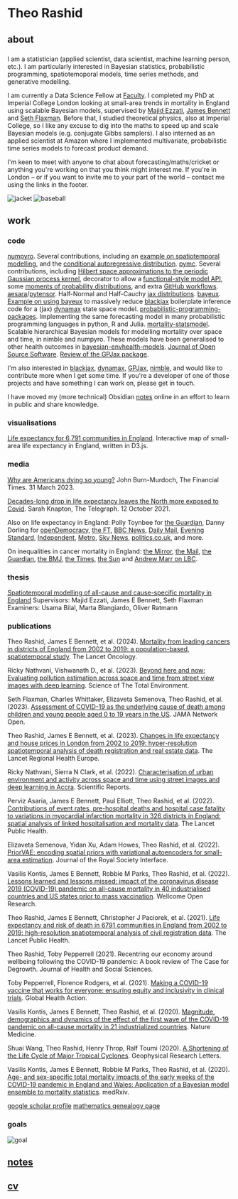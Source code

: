 # Theo Rashid

## about
### 
I am a statistician (applied scientist, data scientist, machine learning person, etc.). I am particularly interested in Bayesian statistics, probabilistic programming, spatiotemoporal models, time series methods, and generative modelling.

I am currently a Data Science Fellow at [Faculty](https://faculty.ai/). I completed my PhD at Imperial College London looking at small-area trends in mortality in England using scalable Bayesian models, supervised by [Majid Ezzati](https://www.imperial.ac.uk/people/majid.ezzati), [James Bennett](https://www.imperial.ac.uk/people/umahx99) and [Seth Flaxman](https://sethrf.com). Before that, I studied theoretical physics, also at Imperial College, so I like any excuse to dig into the maths to speed up and scale Bayesian models (e.g. conjugate Gibbs samplers). I also interned as an applied scientist at Amazon where I implemented multivariate, probabilistic time series models to forecast product demand.

I'm keen to meet with anyone to chat about forecasting/maths/cricket or anything you're working on that you think might interest me. If you're in London – or if you want to invite me to your part of the world – contact me using the links in the footer.

![jacket](../media/jacket.webp)
![baseball](../media/baseball.webp)

## work
### code
[numpyro](https://github.com/pyro-ppl/numpyro). Several contributions, including an [example on spatiotemporal modelling](https://github.com/pyro-ppl/numpyro/pull/1295), and the [conditional autoregressive distribution](https://github.com/pyro-ppl/numpyro/pull/1394).
[pymc](https://github.com/pymc-devs/pymc). Several contributions, including [Hilbert space approximations to the periodic Gaussian process kernel](https://github.com/pymc-devs/pymc/pull/6877), decorator to allow a [functional-style model API](https://github.com/pymc-devs/pymc-experimental/pull/268), some [moments of probability distributions](https://github.com/pymc-devs/pymc/pull/5163), and extra [GitHub workflows](https://github.com/pymc-devs/pymc/pull/5490).
[aesara](https://github.com/aesara-devs/aesara)/[pytensor](https://github.com/pymc-devs/pytensor). Half-Normal and Half-Cauchy [jax distributions](https://github.com/aesara-devs/aesara/pull/1362).
[bayeux](https://github.com/jax-ml/bayeux). [Example on using bayeux](https://github.com/jax-ml/bayeux/pull/28) to massively reduce [blackjax](https://github.com/blackjax-devs/blackjax) boilerplate inference code for a (jax) [dynamax](https://github.com/probml/dynamax) state space model.
[probabilistic-programming-packages](https://github.com/theorashid/probabilistic-programming-packages). Implementing the same forecasting model in many probabilistic programming languages in python, R and Julia.
[mortality-statsmodel](https://github.com/theorashid/mortality-statsmodel). Scalable hierarchical Bayesian models for modelling mortality over space and time, in nimble and numpyro. These models have been generalised to other health outcomes in [bayesian-envhealth-models](https://github.com/sparklabnyc/bayesian-envhealth-models).
[Journal of Open Source Software](https://github.com/openjournals/joss-reviews). [Review of the GPJax package](https://github.com/openjournals/joss-reviews/issues/4455).

I'm also interested in [blackjax](https://github.com/blackjax-devs/blackjax), [dynamax](https://github.com/probml/dynamax), [GPJax](https://github.com/thomaspinder/GPJax), [nimble](https://github.com/nimble-dev/nimble), and would like to contribute more when I get some time. If you're a developer of one of those projects and have something I can work on, please get in touch.

I have moved my (more technical) Obsidian [notes](https://theorashid.github.io/notes/) online in an effort to learn in public and share knowledge.

### visualisations
[Life expectancy for 6,791 communities in England](https://equitablehealthycities.org/focus-cities/london/mortality-map-england/). Interactive map of small-area life expectancy in England, written in D3.js.

### media
[Why are Americans dying so young?](https://www.ft.com/content/653bbb26-8a22-4db3-b43d-c34a0b774303) John Burn-Murdoch, The Financial Times. 31 March 2023.

[Decades-long drop in life expectancy leaves the North more exposed to Covid](https://www.telegraph.co.uk/news/2021/10/12/decades-long-drop-life-expectancy-leaves-north-exposed-covid/). Sarah Knapton, The Telegraph. 12 October 2021.

Also on life expectancy in England: Polly Toynbee for [the Guardian](https://www.theguardian.com/commentisfree/2021/oct/15/tory-austerity-deaths-cut-human-cost-cruel-policy), Danny Dorling for [openDemocracy](https://www.opendemocracy.net/en/nhs-a-and-e-delays-austerity-emergency-care-hospitals-hunt-hancock-lansley/), [the FT](https://www.ft.com/content/3d25b1c9-33bf-448a-bb07-6a0fc3a8a603), [BBC News](https://www.bbc.co.uk/news/uk-58893328), [Daily Mail](https://www.dailymail.co.uk/health/article-10084055/Life-expectancy-falling-fifth-English-communities-Covid-struck.html), [Evening Standard](https://www.standard.co.uk/news/uk/england-life-expectancy-imperial-college-london-government-london-b960199.html), [Independent](https://www.independent.co.uk/news/health/northern-england-life-expectancy-decline-b1937537.html), [Metro](https://metro.co.uk/2021/10/13/life-expectancy-varies-by-nearly-30-years-depending-on-where-you-live-in-england-15412913/), [Sky News](https://news.sky.com/story/life-expectancy-declines-in-england-before-covid-hit-with-big-north-south-divide-new-data-shows-12432798), [politics.co.uk](https://www.politics.co.uk/news-in-brief/life-expectancy-declined-in-parts-of-the-north-over-past-decade/), and more.

On inequalities in cancer mortality in England: [the Mirror](https://www.mirror.co.uk/news/uk-news/astounding-cancer-death-differences-area-31651311), [the Mail](https://www.dailymail.co.uk/health/article-12850889/England-highest-cancer-death-risk-revealed.html), [the Guardian](https://www.theguardian.com/society/2023/dec/11/risk-of-dying-from-cancer-in-england-varies-hugely-between-regions-say-scientists), [the BMJ](https://www.bmj.com/content/383/bmj.p2925), [the Times](https://www.thetimes.co.uk/article/health-inequality-raises-chance-of-fatal-cancer-70-percent-in-poor-areas-8tq2dmvkh), [the Sun](https://www.thesun.co.uk/health/25023618/areas-england-most-likely-die-cancer/) and [Andrew Marr on LBC](https://twitter.com/ImperialSPH/status/1735339297270636639).

### thesis
[Spatiotemporal modelling of all-cause and cause-specific mortality in England](https://theorashid.github.io/thesis/)
Supervisors: Majid Ezzati, James E Bennett, Seth Flaxman
Examiners: Usama Bilal, Marta Blangiardo, Oliver Ratmann

### publications
Theo Rashid, James E Bennett, et al. (2024). [Mortality from leading cancers in districts of England from 2002 to 2019: a population-based, spatiotemporal study](https://doi.org/10.1016/S1470-2045%2823%2900530-2). The Lancet Oncology.

Ricky Nathvani, Vishwanath D., et al. (2023). [Beyond here and now: Evaluating pollution estimation across space and time from street view images with deep learning](https://doi.org/10.1016/j.scitotenv.2023.166168). Science of The Total Environment.

Seth Flaxman, Charles Whittaker, Elizaveta Semenova, Theo Rashid, et al. (2023). [Assessment of COVID-19 as the underlying cause of death among children and young people aged 0 to 19 years in the US](https://jamanetwork.com/journals/jamanetworkopen/fullarticle/2800816). JAMA Network Open.

Theo Rashid, James E Bennett, et al. (2023). [Changes in life expectancy and house prices in London from 2002 to 2019: hyper-resolution spatiotemporal analysis of death registration and real estate data](https://doi.org/10.1016/j.lanepe.2022.100580). The Lancet Regional Health Europe.

Ricky Nathvani, Sierra N Clark, et al. (2022). [Characterisation of urban environment and activity across space and time using street images and deep learning in Accra](https://www.nature.com/articles/s41598-022-24474-1). Scientific Reports.

Perviz Asaria, James E Bennett, Paul Elliott, Theo Rashid, et al. (2022). [Contributions of event rates, pre-hospital deaths and hospital case fatality to variations in myocardial infarction mortality in 326 districts in England: spatial analysis of linked hospitalisation and mortality data](https://www.sciencedirect.com/science/article/pii/S2468266722001086). The Lancet Public Health.

Elizaveta Semenova, Yidan Xu, Adam Howes, Theo Rashid, et al. (2022). [PriorVAE: encoding spatial priors with variational autoencoders for small-area estimation](https://royalsocietypublishing.org/doi/10.1098/rsif.2022.0094). Journal of the Royal Society Interface.

Vasilis Kontis, James E Bennett, Robbie M Parks, Theo Rashid, et al. (2022). [Lessons learned and lessons missed: impact of the coronavirus disease 2019 (COVID-19) pandemic on all-cause mortality in 40 industrialised countries and US states prior to mass vaccination](https://wellcomeopenresearch.org/articles/6-279/v2). Wellcome Open Research.

Theo Rashid, James E Bennett, Christopher J Paciorek, et al. (2021). [Life expectancy and risk of death in 6791 communities in England from 2002 to 2019: high-resolution spatiotemporal analysis of civil registration data](https://doi.org/10.1016/S2468-2667%2821%2900205-X). The Lancet Public Health.

Theo Rashid, Toby Pepperrell (2021). Recentring our economy around wellbeing following the COVID-19 pandemic: A book review of The Case for Degrowth. Journal of Health and Social Sciences.

Toby Pepperrell, Florence Rodgers, et al. (2021). [Making a COVID-19 vaccine that works for everyone: ensuring equity and inclusivity in clinical trials](https://doi.org/10.1080/16549716.2021.1892309). Global Health Action.

Vasilis Kontis, James E Bennett, Theo Rashid, et al. (2020). [Magnitude, demographics and dynamics of the effect of the first wave of the COVID-19 pandemic on all-cause mortality in 21 industrialized countries](https://doi.org/10.1038/s41591-020-1112-0). Nature Medicine.

Shuai Wang, Theo Rashid, Henry Throp, Ralf Toumi (2020). [A Shortening of the Life Cycle of Major Tropical Cyclones](https://doi.org/10.1029/2020GL088589). Geophysical Research Letters.

Vasilis Kontis, James E Bennett, Robbie M Parks, Theo Rashid, et al. (2020). [Age- and sex-specific total mortality impacts of the early weeks of the COVID-19 pandemic in England and Wales: Application of a Bayesian model ensemble to mortality statistics](https://doi.org/10.1101/2020.05.20.20107680). medRxiv.

[google scholar profile](https://scholar.google.com/citations?view_op=list_works&hl=en&user=hoPzFGkAAAAJ)
[mathematics genealogy page](https://genealogy.math.ndsu.nodak.edu/id.php?id=314742)

### goals
![goal](../media/goal.webp)

## [notes](https://theorashid.github.io/notes/)

## [cv](https://theorashid.github.io/cv/)
